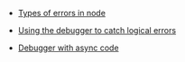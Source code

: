 - [Types of errors in node](https://youtu.be/gG47rm_vg8M?si=d0W2JuOcsJYYHtIR&t=67)

- [Using the debugger to catch logical errors](https://youtu.be/gG47rm_vg8M?si=tNQNEru2uyXw1z7U&t=1017)

- [Debugger with async code](https://youtu.be/gG47rm_vg8M?si=uuTlm2he-Kvrf6Bm&t=1557)
